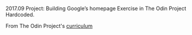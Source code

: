 2017.09
Project: Building Google’s homepage
Exercise in The Odin Project
Hardcoded.

From The Odin Project's [curriculum](http://www.theodinproject.com/web-development-101/html-css)
